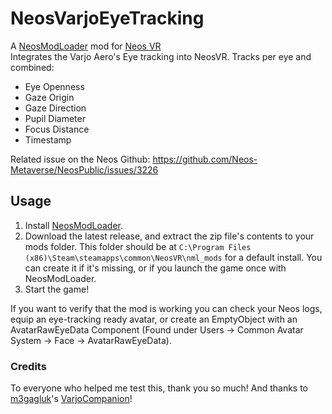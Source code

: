# NeosVarjoEyeTracking 

A [NeosModLoader](https://github.com/zkxs/NeosModLoader) mod for [Neos VR](https://neos.com/)  
Integrates the Varjo Aero's Eye tracking into NeosVR. Tracks per eye and combined:
- Eye Openness
- Gaze Origin
- Gaze Direction
- Pupil Diameter
- Focus Distance
- Timestamp

Related issue on the Neos Github:
https://github.com/Neos-Metaverse/NeosPublic/issues/3226

## Usage
1. Install [NeosModLoader](https://github.com/zkxs/NeosModLoader).
2. Download the latest release, and extract the zip file's contents to your mods folder. This folder should be at `C:\Program Files (x86)\Steam\steamapps\common\NeosVR\nml_mods` for a default install. You can create it if it's missing, or if you launch the game once with NeosModLoader.
3. Start the game!

If you want to verify that the mod is working you can check your Neos logs, equip an eye-tracking ready avatar, or create an EmptyObject with an AvatarRawEyeData Component (Found under Users -> Common Avatar System -> Face -> AvatarRawEyeData).

### Credits

To everyone who helped me test this, thank you so much! And thanks to [m3gagluk](https://github.com/m3gagluk)'s [VarjoCompanion](https://github.com/m3gagluk/VarjoCompanion)!

